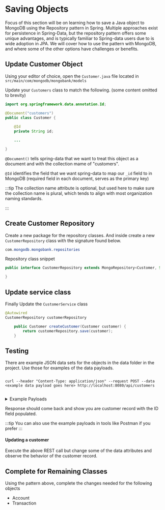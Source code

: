 # Saving Objects

Focus of this section will be on learning how to save a Java object to MongoDB using the Repository pattern in Spring. Multiple approaches exist
for persistence in Spring-Data, but the repository pattern offers some unique advantages, and is typically familiar to Spring-data users due to is wide adoption in JPA. 
We will cover how to use the pattern with MongoDB, and where some of the other options have challenges or benefits. 

## Update Customer Object

Using your editor of choice, open the `Customer.java` file located in `src/main/com/mongodb/mongobank/models`

Update your `Customers` class to match the following. (some content omitted to brevity)

```java
import org.springframework.data.annotation.Id;

@Document("customers")
public class Customer {
    
    @Id
    private String id;

    ...

}
```

`@Document()` tells spring-data that we want to treat this object as a document and with the collection mame of "customers". 


`@Id` identifies the field that we want spring-data to map our `_id` field to in MongoDB (required field in each document, serves as the primary key)

:::tip
The collection name attribute is optional, but used here to make sure the collection name is plural, which tends to align with most organization naming standards.

:::


## Create Customer Repository

Create a new package for the repository classes. And inside create a new `CustomerRepository` class with the signature found below.

```java 
com.mongodb.mongobank.repositories
```

Repository class snippet
```java 
public interface CustomerRepository extends MongoRepository<Customer, String> {

}
```

## Update service class

Finally Update the `CustomerService` class

``` java
@Autowired
CustomerRepository customerRepository

    public Customer createCustomer(Customer customer) {
        return customerRepository.save(customer);
    }
```

## Testing


There are example JSON data sets for the objects in the data folder in the project. Use those for examples of the data payloads.

```shell

curl --header "Content-Type: application/json" --request POST --data <example data payload goes here> http://localhost:8080/api/customers
  
```

<details>
  <summary>Example Payloads</summary>
    
    Here is an example payload for testing the customer service. 

```json 
{
    "firstName":"Andy",
    "lastName":"Reid",
    "title":"Coach",
    "addresses": [{
        "city":"Kansas City",
        "street": "1 Arrowhead Way",
        "state":"MO",
        "country":"US",
        "zip":"64129"
    }]
}

```
</details>

Response should come back and show you are customer record with the ID field populated.

:::tip
You can also use the example payloads in tools like Postman if you prefer
:::


#### Updating a customer

Execute the above REST call but change some of the data attributes and observe the behavior of the customer record. 

## Complete for Remaining Classes

Using the pattern above, complete the changes needed for the following objects

* Account
* Transaction
